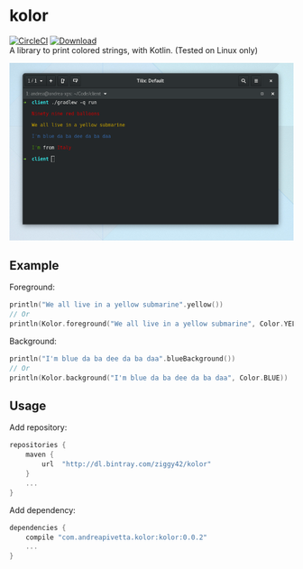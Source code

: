 # kolor
[![CircleCI](https://circleci.com/gh/ziggy42/kolor.svg?style=shield)](https://circleci.com/gh/ziggy42/kolor)
[![Download](https://api.bintray.com/packages/ziggy42/kolor/kolor/images/download.svg) ](https://bintray.com/ziggy42/kolor/kolor/_latestVersion)   
A library to print colored strings, with Kotlin.
(Tested on Linux only)

![Screenshot](screenshots/screenshot.png)

## Example
Foreground:
```kotlin
println("We all live in a yellow submarine".yellow())
// Or
println(Kolor.foreground("We all live in a yellow submarine", Color.YELLOW))
```

Background:
```kotlin
println("I'm blue da ba dee da ba daa".blueBackground())
// Or
println(Kolor.background("I'm blue da ba dee da ba daa", Color.BLUE))
```

## Usage
Add repository:
```groovy
repositories {
    maven {
        url  "http://dl.bintray.com/ziggy42/kolor"
    }
    ...
}
```

Add dependency:
```groovy
dependencies {
    compile "com.andreapivetta.kolor:kolor:0.0.2"
    ...
}
```